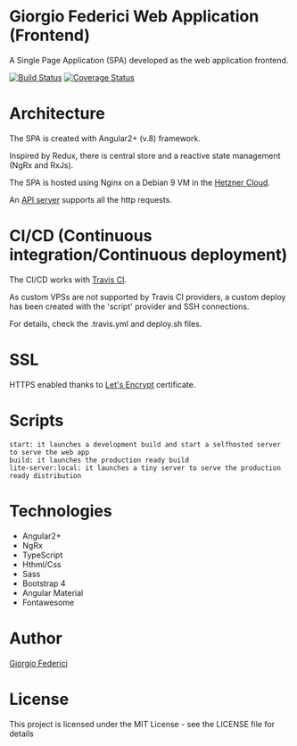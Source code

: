 # Giorgio Federici Web Application (Frontend)

A Single Page Application (SPA) developed as the web application frontend.

[![Build Status](https://travis-ci.org/giorgiofederici/giorgiofederici-frontend.svg?branch=production)](https://travis-ci.org/giorgiofederici/giorgiofederici-frontend)
[![Coverage Status](https://coveralls.io/repos/github/giorgiofederici/giorgiofederici-frontend/badge.svg?branch=production)](https://coveralls.io/github/giorgiofederici/giorgiofederici-frontend?branch=production)

# Architecture

The SPA is created with Angular2+ (v.8) framework.

Inspired by Redux, there is central store and a reactive state management (NgRx and RxJs).

The SPA is hosted using Nginx on a Debian 9 VM in the [Hetzner Cloud](https://www.hetzner.com/cloud).

An [API server](https://github.com/giorgiofederici/giorgiofederici-backend) supports all the http requests.

# CI/CD (Continuous integration/Continuous deployment)

The CI/CD works with [Travis CI](https://travis-ci.org/).

As custom VPSs are not supported by Travis CI providers, a custom deploy has been created with the 'script' provider and SSH connections.

For details, check the .travis.yml and deploy.sh files.

# SSL

HTTPS enabled thanks to [Let's Encrypt](https://letsencrypt.org/) certificate.

# Scripts

    start: it launches a development build and start a selfhosted server to serve the web app
    build: it launches the production ready build
    lite-server:local: it launches a tiny server to serve the production ready distribution

# Technologies

- Angular2+
- NgRx
- TypeScript
- Hthml/Css
- Sass
- Bootstrap 4
- Angular Material
- Fontawesome

# Author

[Giorgio Federici](https://giorgiofederici.com)

# License

This project is licensed under the MIT License - see the LICENSE file for details
